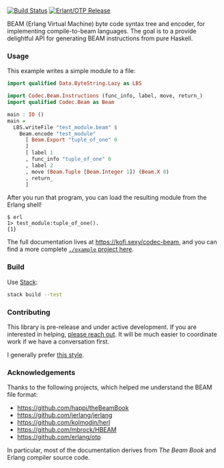 [![Build Status](https://travis-ci.org/hkgumbs/codec-beam.svg?branch=master)](https://travis-ci.org/hkgumbs/codec-beam)
[![Erlant/OTP Release](https://img.shields.io/badge/Erlang-OTP--20.2-red.svg)](https://github.com/erlang/otp/releases/tag/OTP-20.2)

BEAM (Erlang Virtual Machine) byte code syntax tree and encoder, for implementing compile-to-beam languages.
The goal is to a provide delightful API for generating BEAM instructions from pure Haskell.

### Usage

This example writes a simple module to a file:

```haskell
import qualified Data.ByteString.Lazy as LBS

import Codec.Beam.Instructions (func_info, label, move, return_)
import qualified Codec.Beam as Beam

main : IO ()
main =
  LBS.writeFile "test_module.beam" $
    Beam.encode "test_module"
      [ Beam.Export "tuple_of_one" 0
      ]
      [ label 1
      , func_info "tuple_of_one" 0
      , label 2
      , move (Beam.Tuple [Beam.Integer 1]) (Beam.X 0)
      , return_
      ]
```

After you run that program, you can load the resulting module from the Erlang shell!

```
$ erl
1> test_module:tuple_of_one().
{1}
```

The full documentation lives at https://kofi.sexy/codec-beam,
and you can find a more complete [`./example` project here](example).


### Build

Use [Stack](https://www.haskellstack.org):

```bash
stack build --test
```


### Contributing

This library is pre-release and under active development.
If you are interested in helping, [please reach out](https://twitter.com/messages/compose?recipient_id=365768225).
It will be much easier to coordinate work if we have a conversation first.

I generally prefer [this style](https://gist.github.com/evancz/0a1f3717c92fe71702be).


### Acknowledgements

Thanks to the following projects, which helped me understand the BEAM file format:

 - https://github.com/happi/theBeamBook
 - https://github.com/jerlang/jerlang
 - https://github.com/kolmodin/herl
 - https://github.com/mbrock/HBEAM
 - https://github.com/erlang/otp

In particular, most of the documentation derives from _The Beam Book_ and Erlang compiler source code.
